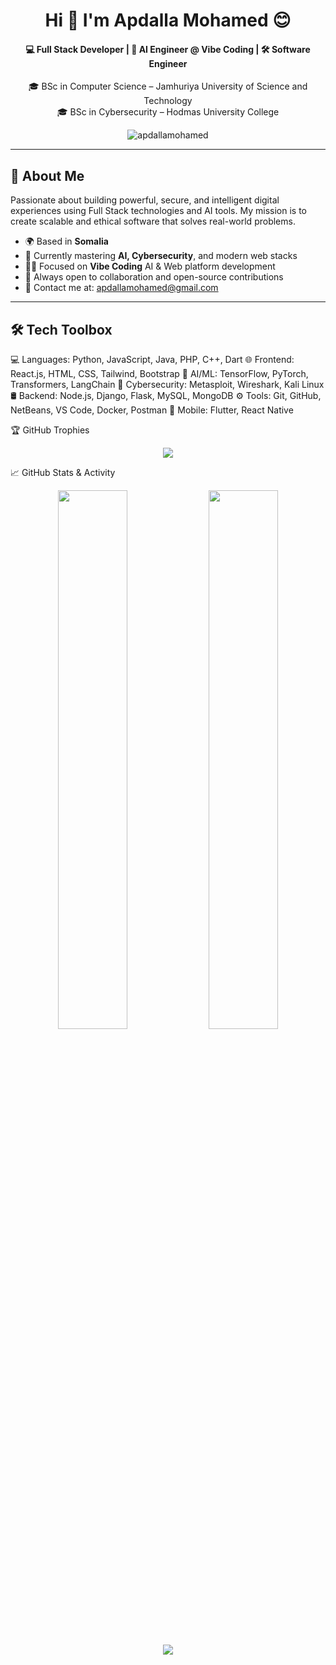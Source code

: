 <h1 align="center">Hi 👋 I'm Apdalla Mohamed 😊</h1>

<h4 align="center">💻 Full Stack Developer | 🤖 AI Engineer @ Vibe Coding | 🛠️ Software Engineer</h4>
<p align="center">
🎓 BSc in Computer Science – Jamhuriya University of Science and Technology <br>
🎓 BSc in Cybersecurity – Hodmas University College
</p>

<p align="center">
  <img src="https://komarev.com/ghpvc/?username=apdallamohamed&label=Profile%20views&color=0e75b6&style=flat" alt="apdallamohamed" />
</p>

---

## 🌟 About Me

Passionate about building powerful, secure, and intelligent digital experiences using Full Stack technologies and AI tools. My mission is to create scalable and ethical software that solves real-world problems.

- 🌍 Based in **Somalia**
- 🧠 Currently mastering **AI, Cybersecurity**, and modern web stacks
- 👨‍💻 Focused on **Vibe Coding** AI & Web platform development
- 🤝 Always open to collaboration and open-source contributions
- 💬 Contact me at: [apdallamohamed@gmail.com](mailto:apdallamohamed@gmail.com)

---

## 🛠️ Tech Toolbox


💻 Languages: Python, JavaScript, Java, PHP, C++, Dart
🌐 Frontend: React.js, HTML, CSS, Tailwind, Bootstrap
🧠 AI/ML: TensorFlow, PyTorch, Transformers, LangChain
🔐 Cybersecurity: Metasploit, Wireshark, Kali Linux
🛢️ Backend: Node.js, Django, Flask, MySQL, MongoDB
⚙️ Tools: Git, GitHub, NetBeans, VS Code, Docker, Postman
📱 Mobile: Flutter, React Native



🏆 GitHub Trophies
<p align="center"> <img src="https://github-profile-trophy.vercel.app/?username=apdallamohamed&theme=algolia&no-frame=true&no-bg=true&margin-w=10" /> </p>

📈 GitHub Stats & Activity
<p align="center"> <img src="https://github-readme-stats.vercel.app/api?username=apdallamohamed&show_icons=true&theme=default&bg_color=00000000" width="47%"/> <img src="https://github-readme-streak-stats.herokuapp.com/?user=apdallamohamed&theme=default&background=FFFFFF00" width="47%" /> </p> <p align="center"> <img src="https://github-readme-activity-graph.cyclic.app/graph?username=apdallamohamed&theme=react-light" /> </p>



